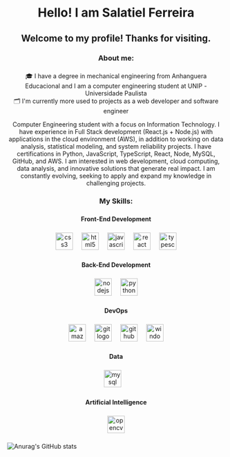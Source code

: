 <h1 align="center">Hello! I am Salatiel Ferreira</h1>

###

<h2 align="center">Welcome to my profile! Thanks for visiting.</h2>

###

<h3 align="center">About me:</h3>

###

<p align="center">🎓 I have a degree in mechanical engineering from Anhanguera Educacional and I am a computer engineering student at UNIP - Universidade Paulista<br>🗂️ I'm currently more used to projects as a web developer and software engineer</p>

<p align="center">Computer Engineering student with a focus on Information Technology. I have experience in Full Stack development (React.js + Node.js) with applications in the cloud environment (AWS), in addition to working on data analysis, statistical modeling, and system reliability projects. I have certifications in Python, JavaScript, TypeScript, React, Node, MySQL, GitHub, and AWS. I am interested in web development, cloud computing, data analysis, and innovative solutions that generate real impact. I am constantly evolving, seeking to apply and expand my knowledge in challenging projects.</p>

###

<h3 align="center">My Skills:</h3>

###

<h4 align="center">Front-End Development</h4>

###

<div align="center">
  <img src="https://cdn.jsdelivr.net/gh/devicons/devicon/icons/css3/css3-original.svg" height="40" alt="css3 logo"  />
  <img width="12" />
  <img src="https://cdn.jsdelivr.net/gh/devicons/devicon/icons/html5/html5-original.svg" height="40" alt="html5 logo"  />
  <img width="12" />
  <img src="https://cdn.jsdelivr.net/gh/devicons/devicon/icons/javascript/javascript-original.svg" height="40" alt="javascript logo"  />
  <img width="12" />
  <img src="https://cdn.jsdelivr.net/gh/devicons/devicon/icons/react/react-original.svg" height="40" alt="react logo"  />
  <img width="12" />
  <img src="https://cdn.jsdelivr.net/gh/devicons/devicon/icons/typescript/typescript-original.svg" height="40" alt="typescript logo"  />
</div>

###

<h4 align="center">Back-End Development</h4>

###

<div align="center">
  <img src="https://cdn.jsdelivr.net/gh/devicons/devicon/icons/nodejs/nodejs-original.svg" height="40" alt="nodejs logo"  />
  <img width="12" />
  <img src="https://cdn.jsdelivr.net/gh/devicons/devicon/icons/python/python-original.svg" height="40" alt="python logo"  />
</div>

###

<h4 align="center">DevOps</h4>

###

<div align="center">
  <img src="https://cdn.jsdelivr.net/gh/devicons/devicon/icons/amazonwebservices/amazonwebservices-line-wordmark.svg" height="40" alt="amazonwebservices logo"  />
  <img width="12" />
  <img src="https://cdn.jsdelivr.net/gh/devicons/devicon/icons/git/git-original.svg" height="40" alt="git logo"  />
  <img width="12" />
  <img src="https://cdn.jsdelivr.net/gh/devicons/devicon/icons/github/github-original.svg" height="40" alt="github logo"  />
  <img width="12" />
  <img src="https://cdn.jsdelivr.net/gh/devicons/devicon/icons/windows8/windows8-original.svg" height="40" alt="windows8 logo"  />
</div>

###

<h4 align="center">Data</h4>

###

<div align="center">
  <img src="https://cdn.jsdelivr.net/gh/devicons/devicon/icons/mysql/mysql-original.svg" height="40" alt="mysql logo"  />
  <img width="12" />
</div>

###

<h4 align="center">Artificial Intelligence</h4>

###

<div align="center">
  <img src="https://cdn.jsdelivr.net/gh/devicons/devicon/icons/opencv/opencv-original.svg" height="40" alt="opencv logo"  />
</div>

###

![Anurag's GitHub stats](https://github-readme-stats.vercel.app/api?username=SalatielFerreira&theme=dark&show_icons=true)
    
###
